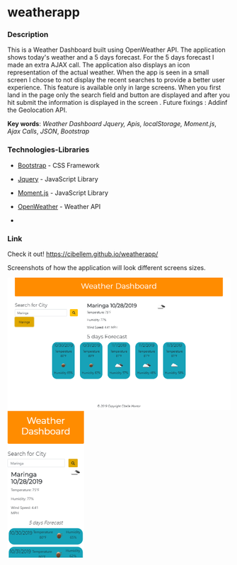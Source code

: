 # weatherapp



### Description

This is a Weather Dashboard built using OpenWeather API. The application shows today's weather and a 5 days forecast. For the 5 days forecast I made an extra AJAX call. The application also displays an icon representation of the actual weather. When the app is seen in a small screen I choose to not display the recent searches to provide a better user experience. This feature is available only in large screens. When you first land in the page only the search field and button are displayed and after you hit submit the information is displayed in the screen .
Future fixings : Addinf the  Geolocation API.



**Key words**: 
*Weather Dashboard*
*Jquery,*
*Apis,*
*localStorage,*
*Moment.js*,
*Ajax Calls*,
*JSON*,
*Bootstrap*


### Technologies-Libraries
- [Bootstrap](https://getbootstrap.com/) - CSS Framework
- [Jquery](https://jquery.com/) - JavaScript Library 
- [Moment.js](https://momentjs.com/) - JavaScript Library 
- [OpenWeather](https://openweathermap.org/current/) - Weather API


-


### Link
Check it out! 
https://cibellem.github.io/weatherapp/

Screenshots of how the application will look different screens sizes. 

![large](assets/css/large.png) <br>
![phone](assets/css/phone.png) <br>
<br>

